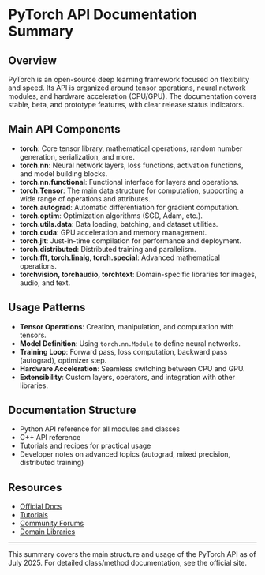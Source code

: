 # PyTorch API Documentation Summary

## Overview
PyTorch is an open-source deep learning framework focused on flexibility and speed. Its API is organized around tensor operations, neural network modules, and hardware acceleration (CPU/GPU). The documentation covers stable, beta, and prototype features, with clear release status indicators.

## Main API Components
- **torch**: Core tensor library, mathematical operations, random number generation, serialization, and more.
- **torch.nn**: Neural network layers, loss functions, activation functions, and model building blocks.
- **torch.nn.functional**: Functional interface for layers and operations.
- **torch.Tensor**: The main data structure for computation, supporting a wide range of operations and attributes.
- **torch.autograd**: Automatic differentiation for gradient computation.
- **torch.optim**: Optimization algorithms (SGD, Adam, etc.).
- **torch.utils.data**: Data loading, batching, and dataset utilities.
- **torch.cuda**: GPU acceleration and memory management.
- **torch.jit**: Just-in-time compilation for performance and deployment.
- **torch.distributed**: Distributed training and parallelism.
- **torch.fft, torch.linalg, torch.special**: Advanced mathematical operations.
- **torchvision, torchaudio, torchtext**: Domain-specific libraries for images, audio, and text.

## Usage Patterns
- **Tensor Operations**: Creation, manipulation, and computation with tensors.
- **Model Definition**: Using `torch.nn.Module` to define neural networks.
- **Training Loop**: Forward pass, loss computation, backward pass (autograd), optimizer step.
- **Hardware Acceleration**: Seamless switching between CPU and GPU.
- **Extensibility**: Custom layers, operators, and integration with other libraries.

## Documentation Structure
- Python API reference for all modules and classes
- C++ API reference
- Tutorials and recipes for practical usage
- Developer notes on advanced topics (autograd, mixed precision, distributed training)

## Resources
- [Official Docs](https://pytorch.org/docs/stable/index.html)
- [Tutorials](https://pytorch.org/tutorials)
- [Community Forums](https://discuss.pytorch.org/)
- [Domain Libraries](https://pytorch.org/pytorch-domains)

---
This summary covers the main structure and usage of the PyTorch API as of July 2025. For detailed class/method documentation, see the official site.